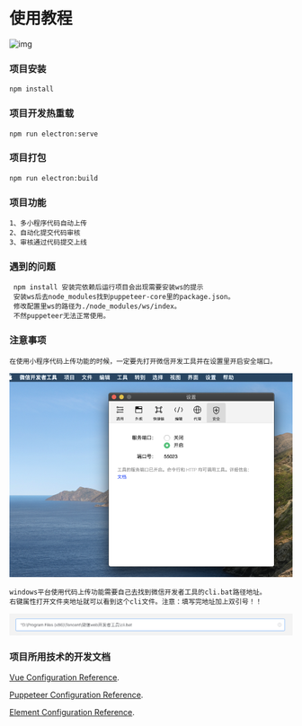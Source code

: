# 使用教程
![img](/src/assets/1.gif)

### 项目安装
```
npm install
```

### 项目开发热重载
```
npm run electron:serve
```

### 项目打包
```
npm run electron:build
```

### 项目功能
```
1、多小程序代码自动上传
2、自动化提交代码审核
3、审核通过代码提交上线
```

### 遇到的问题
```
 npm install 安装完依赖后运行项目会出现需要安装ws的提示
 安装ws后去node_modules找到puppeteer-core里的package.json。
 修改配置里ws的路径为./node_modules/ws/index。
 不然puppeteer无法正常使用。
```

### 注意事项
```
在使用小程序代码上传功能的时候，一定要先打开微信开发工具并在设置里开启安全端口。
```

![img](/src/assets/2.png)

```
windows平台使用代码上传功能需要自己去找到微信开发者工具的cli.bat路径地址。
右键属性打开文件夹地址就可以看到这个cli文件。注意：填写完地址加上双引号！！
```

![img](/src/assets/3.png)

### 项目所用技术的开发文档
[Vue Configuration Reference](https://cli.vuejs.org/config/).

[Puppeteer Configuration Reference](https://pptr.dev/).

[Element Configuration Reference](https://pptr.dev/).
